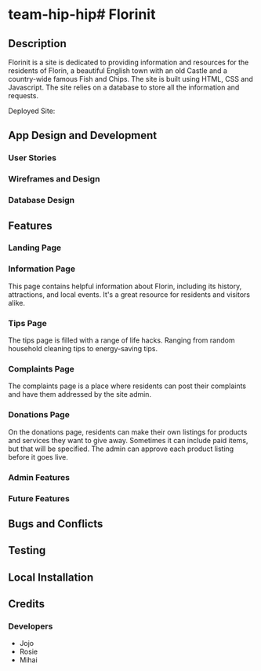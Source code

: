 # team-hip-hip# Florinit

## Description

Florinit is a site is dedicated to providing information and resources for the residents of Florin, a beautiful English town with an old Castle and a country-wide famous Fish and Chips. The site is built using HTML, CSS and Javascript. The site relies on a database to store all the information and requests.

Deployed Site:

## App Design and Development

### User Stories

### Wireframes and Design

### Database Design

## Features

### Landing Page

### Information Page

This page contains helpful information about Florin, including its history, attractions, and local events. It's a great resource for residents and visitors alike.

### Tips Page

The tips page is filled with a range of life hacks. Ranging from random household cleaning tips to energy-saving tips.

### Complaints Page

The complaints page is a place where residents can post their complaints and have them addressed by the site admin.

### Donations Page

On the donations page, residents can make their own listings for products and services they want to give away. Sometimes it can include paid items, but that will be specified. The admin can approve each product listing before it goes live.

### Admin Features

### Future Features

## Bugs and Conflicts

## Testing

## Local Installation

## Credits

### Developers

-   Jojo
-   Rosie
-   Mihai
